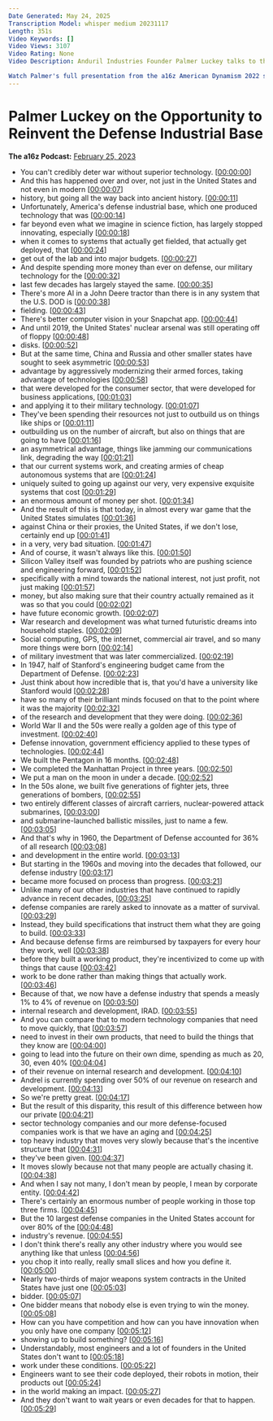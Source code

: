 ```yaml
---
Date Generated: May 24, 2025
Transcription Model: whisper medium 20231117
Length: 351s
Video Keywords: []
Video Views: 3107
Video Rating: None
Video Description: Anduril Industries Founder Palmer Luckey talks to the history of the defense industry and the opportunities to reinvent for the future.

Watch Palmer's full presentation from the a16z American Dynamism 2022 summit here: https://www.youtube.com/watch?v=uSaE2KVE5Ig
---
```


# Palmer Luckey on the Opportunity to Reinvent the Defense Industrial Base
**The a16z Podcast:** [February 25, 2023](https://www.youtube.com/watch?v=7GlQUjKS4eI)
*  You can't credibly deter war without superior technology. [[00:00:00](https://www.youtube.com/watch?v=7GlQUjKS4eI&t=0.0s)]
*  And this has happened over and over, not just in the United States and not even in modern [[00:00:07](https://www.youtube.com/watch?v=7GlQUjKS4eI&t=7.88s)]
*  history, but going all the way back into ancient history. [[00:00:11](https://www.youtube.com/watch?v=7GlQUjKS4eI&t=11.92s)]
*  Unfortunately, America's defense industrial base, which one produced technology that was [[00:00:14](https://www.youtube.com/watch?v=7GlQUjKS4eI&t=14.36s)]
*  far beyond even what we imagine in science fiction, has largely stopped innovating, especially [[00:00:18](https://www.youtube.com/watch?v=7GlQUjKS4eI&t=18.38s)]
*  when it comes to systems that actually get fielded, that actually get deployed, that [[00:00:24](https://www.youtube.com/watch?v=7GlQUjKS4eI&t=24.16s)]
*  get out of the lab and into major budgets. [[00:00:27](https://www.youtube.com/watch?v=7GlQUjKS4eI&t=27.6s)]
*  And despite spending more money than ever on defense, our military technology for the [[00:00:32](https://www.youtube.com/watch?v=7GlQUjKS4eI&t=32.160000000000004s)]
*  last few decades has largely stayed the same. [[00:00:35](https://www.youtube.com/watch?v=7GlQUjKS4eI&t=35.84s)]
*  There's more AI in a John Deere tractor than there is in any system that the U.S. DOD is [[00:00:38](https://www.youtube.com/watch?v=7GlQUjKS4eI&t=38.56s)]
*  fielding. [[00:00:43](https://www.youtube.com/watch?v=7GlQUjKS4eI&t=43.84s)]
*  There's better computer vision in your Snapchat app. [[00:00:44](https://www.youtube.com/watch?v=7GlQUjKS4eI&t=44.84s)]
*  And until 2019, the United States' nuclear arsenal was still operating off of floppy [[00:00:48](https://www.youtube.com/watch?v=7GlQUjKS4eI&t=48.0s)]
*  disks. [[00:00:52](https://www.youtube.com/watch?v=7GlQUjKS4eI&t=52.040000000000006s)]
*  But at the same time, China and Russia and other smaller states have sought to seek asymmetric [[00:00:53](https://www.youtube.com/watch?v=7GlQUjKS4eI&t=53.44s)]
*  advantage by aggressively modernizing their armed forces, taking advantage of technologies [[00:00:58](https://www.youtube.com/watch?v=7GlQUjKS4eI&t=58.839999999999996s)]
*  that were developed for the consumer sector, that were developed for business applications, [[00:01:03](https://www.youtube.com/watch?v=7GlQUjKS4eI&t=63.44s)]
*  and applying it to their military technology. [[00:01:07](https://www.youtube.com/watch?v=7GlQUjKS4eI&t=67.8s)]
*  They've been spending their resources not just to outbuild us on things like ships or [[00:01:11](https://www.youtube.com/watch?v=7GlQUjKS4eI&t=71.36s)]
*  outbuilding us on the number of aircraft, but also on things that are going to have [[00:01:16](https://www.youtube.com/watch?v=7GlQUjKS4eI&t=76.16s)]
*  an asymmetrical advantage, things like jamming our communications link, degrading the way [[00:01:21](https://www.youtube.com/watch?v=7GlQUjKS4eI&t=81.0s)]
*  that our current systems work, and creating armies of cheap autonomous systems that are [[00:01:24](https://www.youtube.com/watch?v=7GlQUjKS4eI&t=84.76s)]
*  uniquely suited to going up against our very, very expensive exquisite systems that cost [[00:01:29](https://www.youtube.com/watch?v=7GlQUjKS4eI&t=89.28s)]
*  an enormous amount of money per shot. [[00:01:34](https://www.youtube.com/watch?v=7GlQUjKS4eI&t=94.32000000000001s)]
*  And the result of this is that today, in almost every war game that the United States simulates [[00:01:36](https://www.youtube.com/watch?v=7GlQUjKS4eI&t=96.48s)]
*  against China or their proxies, the United States, if we don't lose, certainly end up [[00:01:41](https://www.youtube.com/watch?v=7GlQUjKS4eI&t=101.6s)]
*  in a very, very bad situation. [[00:01:47](https://www.youtube.com/watch?v=7GlQUjKS4eI&t=107.68s)]
*  And of course, it wasn't always like this. [[00:01:50](https://www.youtube.com/watch?v=7GlQUjKS4eI&t=110.44s)]
*  Silicon Valley itself was founded by patriots who are pushing science and engineering forward, [[00:01:52](https://www.youtube.com/watch?v=7GlQUjKS4eI&t=112.04s)]
*  specifically with a mind towards the national interest, not just profit, not just making [[00:01:57](https://www.youtube.com/watch?v=7GlQUjKS4eI&t=117.32000000000001s)]
*  money, but also making sure that their country actually remained as it was so that you could [[00:02:02](https://www.youtube.com/watch?v=7GlQUjKS4eI&t=122.32000000000001s)]
*  have future economic growth. [[00:02:07](https://www.youtube.com/watch?v=7GlQUjKS4eI&t=127.52000000000001s)]
*  War research and development was what turned futuristic dreams into household staples. [[00:02:09](https://www.youtube.com/watch?v=7GlQUjKS4eI&t=129.68s)]
*  Social computing, GPS, the internet, commercial air travel, and so many more things were born [[00:02:14](https://www.youtube.com/watch?v=7GlQUjKS4eI&t=134.12s)]
*  of military investment that was later commercialized. [[00:02:19](https://www.youtube.com/watch?v=7GlQUjKS4eI&t=139.72s)]
*  In 1947, half of Stanford's engineering budget came from the Department of Defense. [[00:02:23](https://www.youtube.com/watch?v=7GlQUjKS4eI&t=143.48000000000002s)]
*  Just think about how incredible that is, that you'd have a university like Stanford would [[00:02:28](https://www.youtube.com/watch?v=7GlQUjKS4eI&t=148.56s)]
*  have so many of their brilliant minds focused on that to the point where it was the majority [[00:02:32](https://www.youtube.com/watch?v=7GlQUjKS4eI&t=152.56s)]
*  of the research and development that they were doing. [[00:02:36](https://www.youtube.com/watch?v=7GlQUjKS4eI&t=156.92000000000002s)]
*  World War II and the 50s were really a golden age of this type of investment. [[00:02:40](https://www.youtube.com/watch?v=7GlQUjKS4eI&t=160.12s)]
*  Defense innovation, government efficiency applied to these types of technologies. [[00:02:44](https://www.youtube.com/watch?v=7GlQUjKS4eI&t=164.12s)]
*  We built the Pentagon in 16 months. [[00:02:48](https://www.youtube.com/watch?v=7GlQUjKS4eI&t=168.44s)]
*  We completed the Manhattan Project in three years. [[00:02:50](https://www.youtube.com/watch?v=7GlQUjKS4eI&t=170.16000000000003s)]
*  We put a man on the moon in under a decade. [[00:02:52](https://www.youtube.com/watch?v=7GlQUjKS4eI&t=172.52s)]
*  In the 50s alone, we built five generations of fighter jets, three generations of bombers, [[00:02:55](https://www.youtube.com/watch?v=7GlQUjKS4eI&t=175.04000000000002s)]
*  two entirely different classes of aircraft carriers, nuclear-powered attack submarines, [[00:03:00](https://www.youtube.com/watch?v=7GlQUjKS4eI&t=180.44s)]
*  and submarine-launched ballistic missiles, just to name a few. [[00:03:05](https://www.youtube.com/watch?v=7GlQUjKS4eI&t=185.32000000000002s)]
*  And that's why in 1960, the Department of Defense accounted for 36% of all research [[00:03:08](https://www.youtube.com/watch?v=7GlQUjKS4eI&t=188.72s)]
*  and development in the entire world. [[00:03:13](https://www.youtube.com/watch?v=7GlQUjKS4eI&t=193.8s)]
*  But starting in the 1960s and moving into the decades that followed, our defense industry [[00:03:17](https://www.youtube.com/watch?v=7GlQUjKS4eI&t=197.92s)]
*  became more focused on process than progress. [[00:03:21](https://www.youtube.com/watch?v=7GlQUjKS4eI&t=201.52s)]
*  Unlike many of our other industries that have continued to rapidly advance in recent decades, [[00:03:25](https://www.youtube.com/watch?v=7GlQUjKS4eI&t=205.48s)]
*  defense companies are rarely asked to innovate as a matter of survival. [[00:03:29](https://www.youtube.com/watch?v=7GlQUjKS4eI&t=209.52s)]
*  Instead, they build specifications that instruct them what they are going to build. [[00:03:33](https://www.youtube.com/watch?v=7GlQUjKS4eI&t=213.6s)]
*  And because defense firms are reimbursed by taxpayers for every hour they work, well [[00:03:38](https://www.youtube.com/watch?v=7GlQUjKS4eI&t=218.4s)]
*  before they built a working product, they're incentivized to come up with things that cause [[00:03:42](https://www.youtube.com/watch?v=7GlQUjKS4eI&t=222.20000000000002s)]
*  work to be done rather than making things that actually work. [[00:03:46](https://www.youtube.com/watch?v=7GlQUjKS4eI&t=226.4s)]
*  Because of that, we now have a defense industry that spends a measly 1% to 4% of revenue on [[00:03:50](https://www.youtube.com/watch?v=7GlQUjKS4eI&t=230.72s)]
*  internal research and development, IRAD. [[00:03:55](https://www.youtube.com/watch?v=7GlQUjKS4eI&t=235.1s)]
*  And you can compare that to modern technology companies that need to move quickly, that [[00:03:57](https://www.youtube.com/watch?v=7GlQUjKS4eI&t=237.56s)]
*  need to invest in their own products, that need to build the things that they know are [[00:04:00](https://www.youtube.com/watch?v=7GlQUjKS4eI&t=240.88s)]
*  going to lead into the future on their own dime, spending as much as 20, 30, even 40% [[00:04:04](https://www.youtube.com/watch?v=7GlQUjKS4eI&t=244.58s)]
*  of their revenue on internal research and development. [[00:04:10](https://www.youtube.com/watch?v=7GlQUjKS4eI&t=250.14000000000001s)]
*  Andrel is currently spending over 50% of our revenue on research and development. [[00:04:13](https://www.youtube.com/watch?v=7GlQUjKS4eI&t=253.42000000000002s)]
*  So we're pretty great. [[00:04:17](https://www.youtube.com/watch?v=7GlQUjKS4eI&t=257.66s)]
*  But the result of this disparity, this result of this difference between how our private [[00:04:21](https://www.youtube.com/watch?v=7GlQUjKS4eI&t=261.06s)]
*  sector technology companies and our more defense-focused companies work is that we have an aging and [[00:04:25](https://www.youtube.com/watch?v=7GlQUjKS4eI&t=265.54s)]
*  top heavy industry that moves very slowly because that's the incentive structure that [[00:04:31](https://www.youtube.com/watch?v=7GlQUjKS4eI&t=271.94s)]
*  they've been given. [[00:04:37](https://www.youtube.com/watch?v=7GlQUjKS4eI&t=277.06s)]
*  It moves slowly because not that many people are actually chasing it. [[00:04:38](https://www.youtube.com/watch?v=7GlQUjKS4eI&t=278.54s)]
*  And when I say not many, I don't mean by people, I mean by corporate entity. [[00:04:42](https://www.youtube.com/watch?v=7GlQUjKS4eI&t=282.34s)]
*  There's certainly an enormous number of people working in those top three firms. [[00:04:45](https://www.youtube.com/watch?v=7GlQUjKS4eI&t=285.5s)]
*  But the 10 largest defense companies in the United States account for over 80% of the [[00:04:48](https://www.youtube.com/watch?v=7GlQUjKS4eI&t=288.92s)]
*  industry's revenue. [[00:04:55](https://www.youtube.com/watch?v=7GlQUjKS4eI&t=295.38s)]
*  I don't think there's really any other industry where you would see anything like that unless [[00:04:56](https://www.youtube.com/watch?v=7GlQUjKS4eI&t=296.38s)]
*  you chop it into really, really small slices and how you define it. [[00:05:00](https://www.youtube.com/watch?v=7GlQUjKS4eI&t=300.02s)]
*  Nearly two-thirds of major weapons system contracts in the United States have just one [[00:05:03](https://www.youtube.com/watch?v=7GlQUjKS4eI&t=303.73999999999995s)]
*  bidder. [[00:05:07](https://www.youtube.com/watch?v=7GlQUjKS4eI&t=307.58s)]
*  One bidder means that nobody else is even trying to win the money. [[00:05:08](https://www.youtube.com/watch?v=7GlQUjKS4eI&t=308.58s)]
*  How can you have competition and how can you have innovation when you only have one company [[00:05:12](https://www.youtube.com/watch?v=7GlQUjKS4eI&t=312.5s)]
*  showing up to build something? [[00:05:16](https://www.youtube.com/watch?v=7GlQUjKS4eI&t=316.28s)]
*  Understandably, most engineers and a lot of founders in the United States don't want to [[00:05:18](https://www.youtube.com/watch?v=7GlQUjKS4eI&t=318.38s)]
*  work under these conditions. [[00:05:22](https://www.youtube.com/watch?v=7GlQUjKS4eI&t=322.26s)]
*  Engineers want to see their code deployed, their robots in motion, their products out [[00:05:24](https://www.youtube.com/watch?v=7GlQUjKS4eI&t=324.14s)]
*  in the world making an impact. [[00:05:27](https://www.youtube.com/watch?v=7GlQUjKS4eI&t=327.47999999999996s)]
*  And they don't want to wait years or even decades for that to happen. [[00:05:29](https://www.youtube.com/watch?v=7GlQUjKS4eI&t=329.03999999999996s)]
